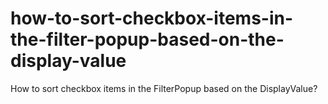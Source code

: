 # how-to-sort-checkbox-items-in-the-filter-popup-based-on-the-display-value
How to sort checkbox items in the FilterPopup based on the DisplayValue?
